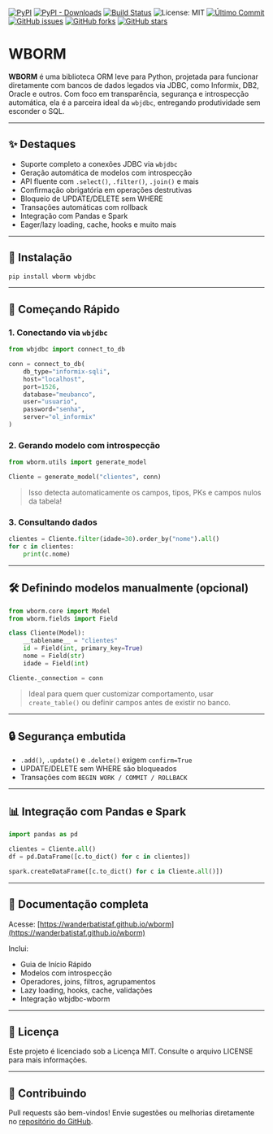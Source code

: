 [![PyPI](https://img.shields.io/pypi/v/wborm)](https://pypi.org/project/wborm/) [![PyPI - Downloads](https://img.shields.io/pypi/dm/wborm)](https://pypi.org/project/wborm/) [![Build Status](https://github.com/wanderbatistaf/wborm/actions/workflows/publish-package.yml/badge.svg)](https://github.com/wanderbatistaf/wborm/actions) ![License: MIT](https://img.shields.io/github/license/wanderbatistaf/wborm) [![Último Commit](https://img.shields.io/github/last-commit/wanderbatistaf/wborm)](https://github.com/wanderbatistaf/wborm) [![GitHub issues](https://img.shields.io/github/issues/wanderbatistaf/wborm)](https://github.com/wanderbatistaf/wborm/issues) [![GitHub forks](https://img.shields.io/github/forks/wanderbatistaf/wborm?style=social)](https://github.com/wanderbatistaf/wborm) [![GitHub stars](https://img.shields.io/github/stars/wanderbatistaf/wborm?style=social)](https://github.com/wanderbatistaf/wborm) 
# WBORM

**WBORM** é uma biblioteca ORM leve para Python, projetada para funcionar diretamente com bancos de dados legados via JDBC, como Informix, DB2, Oracle e outros. Com foco em transparência, segurança e introspecção automática, ela é a parceira ideal da `wbjdbc`, entregando produtividade sem esconder o SQL.

---

## ✨ Destaques

- Suporte completo a conexões JDBC via `wbjdbc`
- Geração automática de modelos com introspecção
- API fluente com `.select()`, `.filter()`, `.join()` e mais
- Confirmação obrigatória em operações destrutivas
- Bloqueio de UPDATE/DELETE sem WHERE
- Transações automáticas com rollback
- Integração com Pandas e Spark
- Eager/lazy loading, cache, hooks e muito mais

---

## 📁 Instalação

```bash
pip install wborm wbjdbc
```

---

## 🚀 Começando Rápido

### 1. Conectando via `wbjdbc`

```python
from wbjdbc import connect_to_db

conn = connect_to_db(
    db_type="informix-sqli",
    host="localhost",
    port=1526,
    database="meubanco",
    user="usuario",
    password="senha",
    server="ol_informix"
)
```

### 2. Gerando modelo com introspecção

```python
from wborm.utils import generate_model

Cliente = generate_model("clientes", conn)
```

> Isso detecta automaticamente os campos, tipos, PKs e campos nulos da tabela!

### 3. Consultando dados

```python
clientes = Cliente.filter(idade=30).order_by("nome").all()
for c in clientes:
    print(c.nome)
```

---

## 🛠️ Definindo modelos manualmente (opcional)

```python
from wborm.core import Model
from wborm.fields import Field

class Cliente(Model):
    __tablename__ = "clientes"
    id = Field(int, primary_key=True)
    nome = Field(str)
    idade = Field(int)

Cliente._connection = conn
```

> Ideal para quem quer customizar comportamento, usar `create_table()` ou definir campos antes de existir no banco.

---

## 🔒 Segurança embutida

- `.add()`, `.update()` e `.delete()` exigem `confirm=True`
- UPDATE/DELETE sem WHERE são bloqueados
- Transações com `BEGIN WORK / COMMIT / ROLLBACK`

---

## 📊 Integração com Pandas e Spark

```python
import pandas as pd

clientes = Cliente.all()
df = pd.DataFrame([c.to_dict() for c in clientes])
```

```python
spark.createDataFrame([c.to_dict() for c in Cliente.all()])
```

---

## 📖 Documentação completa

Acesse:
[https://wanderbatistaf.github.io/wborm](https://wanderbatistaf.github.io/wborm)

Inclui:
- Guia de Início Rápido
- Modelos com introspecção
- Operadores, joins, filtros, agrupamentos
- Lazy loading, hooks, cache, validações
- Integração wbjdbc-wborm

---

## 📜 Licença

Este projeto é licenciado sob a Licença MIT. Consulte o arquivo LICENSE para mais informações.

---

## 🤝 Contribuindo

Pull requests são bem-vindos! Envie sugestões ou melhorias diretamente no [repositório do GitHub](https://github.com/wanderbatistaf/wborm).

